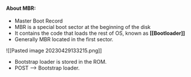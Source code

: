 #### About MBR:

* Master Boot Record
* MBR is a special boot sector at the beginning of the disk
* It contains the code that loads the rest of OS, known as **[[Bootloader]]**
* Generally MBR located in the first sector.

![[Pasted image 20230429133215.png]]

* Bootstrap loader is stored in the ROM.
* POST --> Bootstrap loader.

